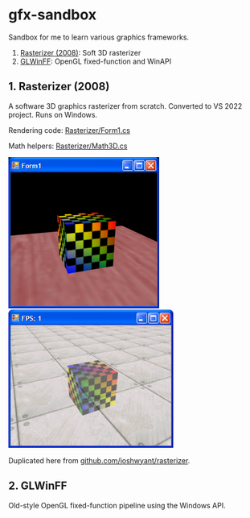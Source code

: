 # gfx-sandbox
Sandbox for me to learn various graphics frameworks.

1. [Rasterizer (2008)](#1-rasterizer-2008): Soft 3D rasterizer
2. [GLWinFF](#2-glwinff): OpenGL fixed-function and WinAPI

## 1. Rasterizer (2008)
A software 3D graphics rasterizer from scratch. Converted to VS 2022 project. Runs on Windows.

Rendering code: [Rasterizer/Form1.cs](Rasterizer/Rasterizer/Form1.cs)

Math helpers: [Rasterizer/Math3D.cs](Rasterizer/Rasterizer/Math3D.cs)

![image](Rasterizer/Rasterizer/Resources/RasterizerScreenshot2.bmp) ![image](Rasterizer/Rasterizer/Resources/RasterizerScreenshot3.bmp)

Duplicated here from [github.com/joshwyant/rasterizer](https://github.com/joshwyant/rasterizer).

## 2. GLWinFF
Old-style OpenGL fixed-function pipeline using the Windows API.

